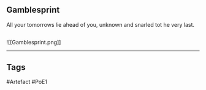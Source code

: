 ## Gamblesprint
All your tomorrows lie ahead of you,
unknown and snarled tot he very last.
##
![[Gamblesprint.png]]

---
## Tags
#Artefact
#PoE1